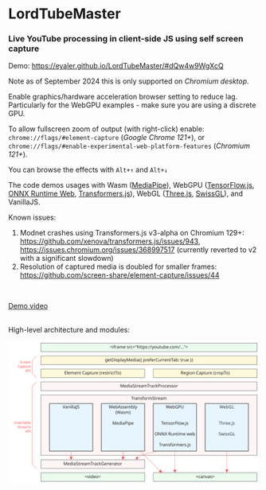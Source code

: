 # LordTubeMaster
### Live YouTube processing in client-side JS using self screen capture

Demo: https://eyaler.github.io/LordTubeMaster/#dQw4w9WgXcQ

Note as of September 2024 this is only supported on *Chromium desktop*.

Enable graphics/hardware acceleration browser setting to reduce lag.
Particularly for the WebGPU examples - make sure you are using a discrete GPU.

To allow fullscreen zoom of output (with right-click) enable: `chrome://flags/#element-capture` (*Google Chrome 121+*), or 
`chrome://flags/#enable-experimental-web-platform-features` (*Chromium 121+*).

You can browse the effects with `Alt+↑` and `Alt+↓`

The code demos usages with Wasm ([MediaPipe](https://ai.google.dev/edge/mediapipe/solutions/guide)),
WebGPU ([TensorFlow.js](https://www.tensorflow.org/js), [ONNX Runtime Web](https://onnxruntime.ai/docs/get-started/with-javascript/web.html), [Transformers.js](https://huggingface.co/docs/transformers.js/index)),
WebGL ([Three.js](https://threejs.org/), [SwissGL](https://google.github.io/swissgl/)), and VanillaJS.

Known issues:
1. Modnet crashes using Transformers.js v3-alpha on Chromium 129+: https://github.com/xenova/transformers.js/issues/943, https://issues.chromium.org/issues/368997517 (currently reverted to v2 with a significant slowdown)
2. Resolution of captured media is doubled for smaller frames: https://github.com/screen-share/element-capture/issues/44

<br>

[Demo video](https://github.com/eyaler/LordTubeMaster/assets/4436747/2352969c-889d-478e-b386-8bdf6452a797)

<br>
High-level architecture and modules:

![Architecture](media/LordTubeMaster.svg)
